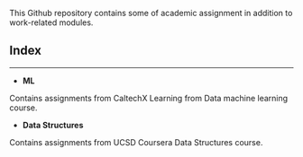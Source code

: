 This Github repository contains some of academic assignment in addition to work-related modules.
## Index
-----

*  **ML** 

 Contains assignments from CaltechX Learning from Data machine learning course.
 
*  **Data Structures**

 Contains assignments from UCSD Coursera Data Structures course.  